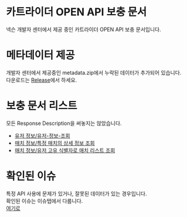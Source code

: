 # 카트라이더 OPEN API 보충 문서

넥슨 개발자 센터에서 제공 중인 카트라이더 OPEN API 보충 문서입니다.

# 메타데이터 제공

개발자 센터에서 제공중인 metadata.zip에서 누락된 데이터가 추가되어 있습니다.  
다운로드는 [Release](https://github.com/zxc010613/kartrider-open-api-docs/releases)에서 하세요.

# 보충 문서 리스트

모든 Response Description을 써놓지는 않았습니다.

- [유저 정보/유저-정보-조회](./docs/유저-정보/유저-정보-조회.md)
- [매치 정보/특정 매치의 상세 정보 조회](./docs/매치-정보/특정-매치의-상세-정보-조회.md)
- [매치 정보/유저 고유 식별자로 매치 리스트 조회](./docs/매치-정보/유저-고유-식별자로-매치-리스트-조회.md)

# 확인된 이슈

특정 API 사용에 문제가 있거나, 잘못된 데이터가 있는 경우입니다.  
확인된 이슈는 이슈탭에서 다룹니다.  
[여기로](https://github.com/zxc010613/kartrider-open-api-docs/issues)
